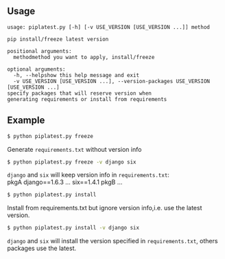 Usage
-----
    usage: piplatest.py [-h] [-v USE_VERSION [USE_VERSION ...]] method
    
    pip install/freeze latest version
    
    positional arguments:
      methodmethod you want to apply, install/freeze
    
    optional arguments:
      -h, --helpshow this help message and exit
      -v USE_VERSION [USE_VERSION ...], --version-packages USE_VERSION [USE_VERSION ...]
    specify packages that will reserve version when
    generating requirements or install from requirements

Example
-------
```bash  
$ python piplatest.py freeze  
```  
Generate `requirements.txt` without version info

```bash    
$ python piplatest.py freeze -v django six   
```  
`django` and `six` will keep version info in `requirements.txt`:  
    pkgA
    django==1.6.3
    ...
    six==1.4.1
    pkgB
    ...

```bash    
$ python piplatest.py install   
```  
Install from requirements.txt but ignore version info,i.e. use the latest version.

```bash    
$ python piplatest.py install -v django six  
```  
`django` and `six` will install the version specified in `requirements.txt`, others packages use the latest.